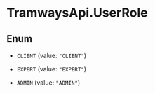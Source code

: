 # TramwaysApi.UserRole

## Enum


* `CLIENT` (value: `"CLIENT"`)

* `EXPERT` (value: `"EXPERT"`)

* `ADMIN` (value: `"ADMIN"`)


